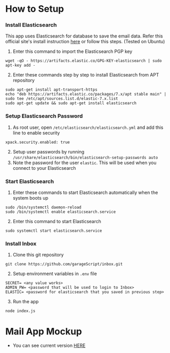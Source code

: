 # How to Setup
### Install Elasticsearch
This app uses Elasticsearch for database to save the email data. Refer this official site's install instruction [here](https://www.elastic.co/guide/en/elasticsearch/reference/7.9/deb.html)
or follow this steps. (Tested on Ubuntu)
1. Enter this command to import the Elasticsearch PGP key
```
wget -qO - https://artifacts.elastic.co/GPG-KEY-elasticsearch | sudo apt-key add -
```
2. Enter these commands step by step to install Elasticsearch from APT repository 
```
sudo apt-get install apt-transport-https
echo "deb https://artifacts.elastic.co/packages/7.x/apt stable main" | sudo tee /etc/apt/sources.list.d/elastic-7.x.list
sudo apt-get update && sudo apt-get install elasticsearch
```

### Setup Elasticsearch Password
1. As root user, open `/etc/elasticsearch/elasticsearch.yml` and add this line to enable security
```
xpack.security.enabled: true
```
2. Setup user passwords by running `/usr/share/elasticsearch/bin/elasticsearch-setup-passwords auto`
3. Note the password for the user `elastic`. This will be used when you connect to your Elasticsearch

### Start Elasticsearch
1. Enter these commands to start Elasticsearch automatically when the system boots up
```
sudo /bin/systemctl daemon-reload
sudo /bin/systemctl enable elasticsearch.service
```
2. Enter this command to start Elasticsearch
```
sudo systemctl start elasticsearch.service
```

### Install Inbox
1. Clone this git repository
```
git clone https://github.com/garageScript/inbox.git
```
2. Setup environment variables in `.env` file
```
SECRET= <any value works>
ADMIN_PW= <password that will be used to login to Inbox>
ELASTIC= <password for elasticsearch that you saved in previous step>
```
3. Run the app
```
node index.js
```

# Mail App Mockup
* You can see current version [HERE](https://mail.hoie.kim)
